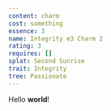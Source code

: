```yaml
---
content: charm
cost: something
essence: 3
name: Integrity e3 Charm 2
rating: 3
requires: []
splat: Second Sunrise
trait: Integrity
tree: Passionate
---
```


Hello **world**!
